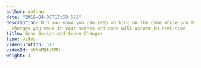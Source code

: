 ```yaml
---
author: nathan
date: "2019-04-06T17:59:52Z"
description: Did you know you can keep working on the game while you test it? The
  changes you make in your scenes and code will update in real-time.
title: Sync Script and Scene Changes
type: video
videoDuration: 517
videoId: oNNaMQtqHMU
weight: 3
---
```


